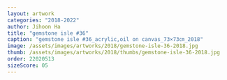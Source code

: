 ```yaml
---
layout: artwork
categories: "2018-2022"
author: Jihoon Ha
title: "gemstone isle #36"
caption: "gemstone isle #36_acrylic,oil on canvas_73×73㎝_2018"
image: /assets/images/artworks/2018/gemstone-isle-36-2018.jpg
thumb: /assets/images/artworks/2018/thumbs/gemstone-isle-36-2018.jpg
order: 22020513
sizeScore: 05
---
```

